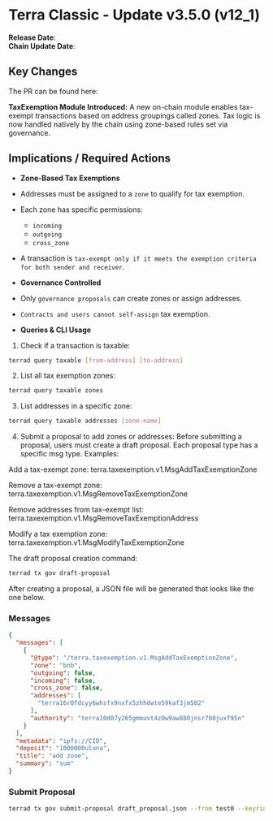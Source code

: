 # Terra Classic - Update v3.5.0 (v12_1)

**Release Date**:  </br>
**Chain Update Date**: 

## Key Changes
The PR can be found here:

**TaxExemption Module Introduced:**
A new on-chain module enables tax-exempt transactions based on address groupings called zones. Tax logic is now handled natively by the chain using zone-based rules set via governance.

## Implications / Required Actions
- **Zone-Based Tax Exemptions**

- Addresses must be assigned to a `zone` to qualify for tax exemption.
- Each zone has specific permissions:
  - `incoming`
  - `outgoing`
  - `cross_zone`
- A transaction is `tax-exempt only if it meets the exemption criteria for both sender and receiver`.

- **Governance Controlled**

- Only `governance proposals` can create zones or assign addresses.
- `Contracts and users cannot self-assign` tax exemption.

- **Queries & CLI Usage**
1. Check if a transaction is taxable:
```bash
terrad query taxable [from-address] [to-address]
```
2. List all tax exemption zones:
```bash
terrad query taxable zones
```
3. List addresses in a specific zone:
```bash
terrad query taxable addresses [zone-name]
```
4. Submit a proposal to add zones or addresses:
Before submitting a proposal, users must create a draft proposal. Each proposal type has a specific msg type. Examples:

Add a tax-exempt zone: terra.taxexemption.v1.MsgAddTaxExemptionZone

Remove a tax-exempt zone: terra.taxexemption.v1.MsgRemoveTaxExemptionZone

Remove addresses from tax-exempt list: terra.taxexemption.v1.MsgRemoveTaxExemptionAddress

 Modify a tax exemption zone: terra.taxexemption.v1.MsgModifyTaxExemptionZone


The draft proposal creation command:
```bash
terrad tx gov draft-proposal
```
After creating a proposal, a JSON file will be generated that looks like the one below.

### Messages
```json
{
  "messages": [
    {
      "@type": "/terra.taxexemption.v1.MsgAddTaxExemptionZone",
      "zone": "bnb",
      "outgoing": false,
      "incoming": false,
      "cross_zone": false,
      "addresses": [
        "terra16r0fdcyy6whsfx9nxfx5zhhdwte59kaf3jm502"
      ],
      "authority": "terra10d07y265gmmuvt4z0w9aw880jnsr700juxf95n"
    }
  ],
  "metadata": "ipfs://CID",
  "deposit": "1000000uluna",
  "title": "add zone",
  "summary": "sum"
}
```
### Submit Proposal
```bash
terrad tx gov submit-proposal draft_proposal.json --from test0 --keyring-backend test --home mytestnet --fees 5665000uluna
```


